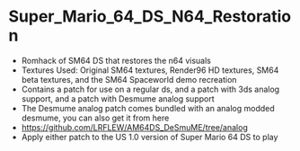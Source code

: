 # Super_Mario_64_DS_N64_Restoration
* Romhack of SM64 DS that restores the n64 visuals
* Textures Used: Original SM64 textures, Render96 HD textures, SM64 beta textures, and the SM64 Spaceworld demo recreation
* Contains a patch for use on a regular ds, and a patch with 3ds analog support, and a patch with Desmume analog support
* The Desmume analog patch comes bundled with an analog modded desmume, you can also get it from here
* https://github.com/LRFLEW/AM64DS_DeSmuME/tree/analog
* Apply either patch to the US 1.0 version of Super Mario 64 DS to play
